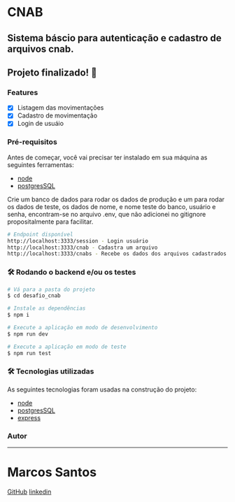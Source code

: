 # CNAB

## Sistema báscio para autenticação e cadastro de arquivos cnab.

## Projeto finalizado! 🚀

### Features

- [x] Listagem das movimentações
- [x] Cadastro de movimentação
- [x] Login de usuáio

### Pré-requisitos

Antes de começar, você vai precisar ter instalado em sua máquina as seguintes ferramentas:
- [node](https://nodejs.org/pt-br/)
- [postgresSQL](https://www.postgresql.org/)

Crie um banco de dados para rodar os dados de produção e um para rodar os dados de teste,
os dados de nome, e nome teste do banco, usuário e senha, encontram-se no arquivo .env, que não 
adicionei no gitignore propositalmente para facilitar. 

```bash
# Endpoint disponível
http://localhost:3333/session - Login usuário
http://localhost:3333/cnab - Cadastra um arquivo
http://localhost:3333/cnabs - Recebe os dados dos arquivos cadastrados
```

### 🛠 Rodando o backend e/ou os testes

```bash
# Vá para a pasta do projeto
$ cd desafio_cnab

# Instale as dependências
$ npm i

# Execute a aplicação em modo de desenvolvimento
$ npm run dev

# Execute a aplicação em modo de teste
$ npm run test

```

### 🛠 Tecnologias utilizadas

As seguintes tecnologias foram usadas na construção do projeto:

- [node](https://nodejs.org/pt-br/)
- [postgresSQL](https://www.postgresql.org/)
- [express](https://expressjs.com/pt-br/)

### Autor

---

# Marcos Santos

[GitHub](https://github.com/Marcos1710)
[linkedin](https://www.linkedin.com/public-profile/in/marcos-samuel-1710)
